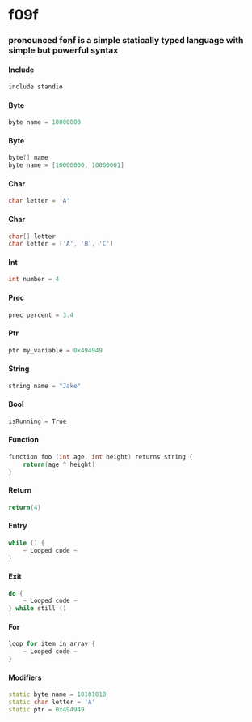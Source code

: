 # f09f
### pronounced fonf is a simple statically typed language with simple but powerful syntax

#### Include
```c++
include standio

```
#### Byte
```c++
byte name = 10000000

```
#### Byte
```c++
byte[] name
byte name = [10000000, 10000001]

```
#### Char
```c++
char letter = 'A'

```
#### Char
```c++
char[] letter
char letter = ['A', 'B', 'C']

```
#### Int
```c++
int number = 4

```
#### Prec
```c++
prec percent = 3.4

```
#### Ptr
```c++
ptr my_variable = 0x494949

```
#### String
```c++
string name = "Jake"

```
#### Bool
```c++
isRunning = True

```
#### Function
```c++
function foo (int age, int height) returns string {
	return(age ^ height)
}

```
#### Return
```c++
return(4)

```
#### Entry
```c++
while () {
	~ Looped code ~
}

```
#### Exit
```c++
do {
	~ Looped code ~
} while still ()

```
#### For
```c++
loop for item in array {
	~ Looped code ~
}

```
#### Modifiers
```c++
static byte name = 10101010
static char letter = 'A'
static ptr = 0x494949

```

